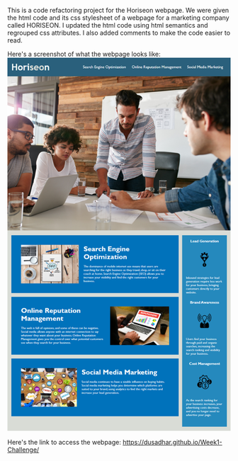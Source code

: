 This is a code refactoring project for the Horiseon webpage.
We were given the html code and its css stylesheet of a webpage for a marketing company called HORISEON. 
I updated the html code using html semantics and regrouped css attributes. 
I also added comments to make the code easier to read.

Here's a screenshot of what the webpage looks like:
<img src="./assets/images/horiseondemo.png" alt="webpagedemo"/>

Here's the link to access the webpage:
https://dusadhar.github.io/Week1-Challenge/